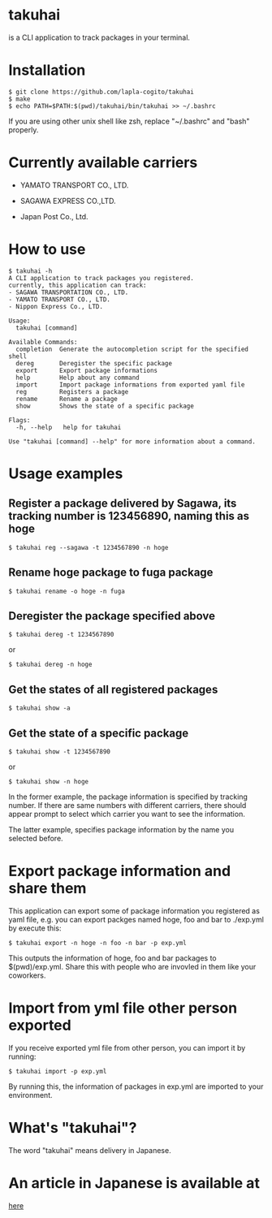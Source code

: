 # takuhai

is a CLI application to track packages in your terminal.

# Installation
```
$ git clone https://github.com/lapla-cogito/takuhai
$ make
$ echo PATH=$PATH:$(pwd)/takuhai/bin/takuhai >> ~/.bashrc
```

If you are using other unix shell like zsh, replace "~/.bashrc" and "bash" properly.

# Currently available carriers

- YAMATO TRANSPORT CO., LTD.

- SAGAWA EXPRESS CO.,LTD.

- Japan Post Co., Ltd.

# How to use

```
$ takuhai -h
A CLI application to track packages you registered.
currently, this application can track:
- SAGAWA TRANSPORTATION CO., LTD.
- YAMATO TRANSPORT CO., LTD.
- Nippon Express Co., LTD.

Usage:
  takuhai [command]

Available Commands:
  completion  Generate the autocompletion script for the specified shell
  dereg       Deregister the specific package
  export      Export package informations
  help        Help about any command
  import      Import package informations from exported yaml file
  reg         Registers a package
  rename      Rename a package
  show        Shows the state of a specific package

Flags:
  -h, --help   help for takuhai

Use "takuhai [command] --help" for more information about a command.
```

# Usage examples

## Register a package delivered by Sagawa, its tracking number is 123456890, naming this as hoge

```
$ takuhai reg --sagawa -t 1234567890 -n hoge
```

## Rename hoge package to fuga package

```
$ takuhai rename -o hoge -n fuga
```

## Deregister the package specified above

```
$ takuhai dereg -t 1234567890
```

or

```
$ takuhai dereg -n hoge
```

## Get the states of all registered packages

```
$ takuhai show -a
```

## Get the state of a specific package

```
$ takuhai show -t 1234567890
```

or

```
$ takuhai show -n hoge
```

In the former example, the package information is specified by tracking number. If there are same numbers with different carriers, there should appear prompt to select which carrier you want to see the information.

The latter example, specifies package information by the name you selected before.

# Export package information and share them

This application can export some of package information you registered as yaml file, e.g. you can export packges named hoge, foo and bar to ./exp.yml by execute this:

```
$ takuhai export -n hoge -n foo -n bar -p exp.yml
```

This outputs the information of hoge, foo and bar packages to $(pwd)/exp.yml. Share this with people who are invovled in them like your coworkers.

# Import from yml file other person exported

If you receive exported yml file from other person, you can import it by running:

```
$ takuhai import -p exp.yml
```

By running this, the information of packages in exp.yml are imported to your environment.

# What's "takuhai"?

The word "takuhai" means delivery in Japanese.

# An article in Japanese is available at

[here](https://lapla.dev/posts/takuhai/)

